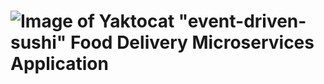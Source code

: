# ![Image of Yaktocat](https://octodex.github.com/images/yaktocat.png) "event-driven-sushi" Food Delivery Microservices Application
